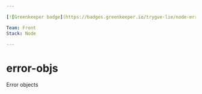 ```yaml
---

[![Greenkeeper badge](https://badges.greenkeeper.io/trygve-lie/node-error-obj.svg)](https://greenkeeper.io/)

Team: Front
Stack: Node

---
```

<!--(Maintained Duplo labels above. Read more on http://info.api.no/handbook/guidelines/GitHub-guidelines.html)-->

# error-objs
Error objects
